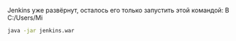 Jenkins уже развёрнут, осталось его только запустить этой командой:
В C:/Users/Mi
```bash
java -jar jenkins.war
```
